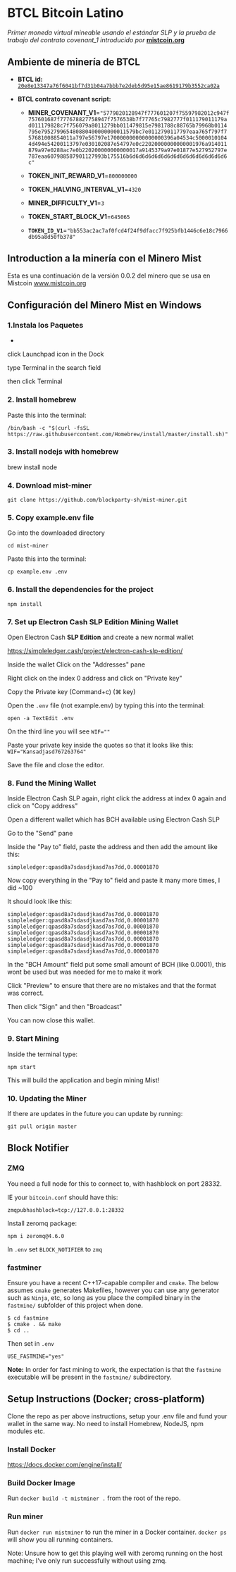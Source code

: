 # BTCL Bitcoin Latino

*Primer moneda virtual mineable usando el estándar SLP y la prueba de trabajo del contrato covenant_1 introducido por* **[mistcoin.org](https://mistcoin.org)**

## Ambiente de minería de BTCL

* **BTCL id:** [`20e8e13347a76f6041bf7d31b04a7bbb7e2deb5d95e15ae8619179b3552ca02a`](https://simpleledger.info/token/20e8e13347a76f6041bf7d31b04a7bbb7e2deb5d95e15ae8619179b3552ca02a)

* **BTCL contrato covenant script:**

    - **MINER_COVENANT_V1**=`"5779820128947f777601207f75597982012c947f757601687f777678827758947f7576538b7f77765c7982777f011179011179ad011179828c7f756079a8011279bb011479815e7981788c88765b79968b0114795e795279965480880400000000011579bc7e0112790117797eaa765f797f757681008854011a797e56797e170000000000000000396a04534c50000101044d494e54200113797e030102087e54797e0c22020000000000001976a914011879a97e0288ac7e0b220200000000000017a9145379a97e01877e527952797e787eaa607988587901127993b175516b6d6d6d6d6d6d6d6d6d6d6d6d6d6d6d6c"`

    - **TOKEN_INIT_REWARD_V1**=`800000000`

    - **TOKEN_HALVING_INTERVAL_V1**=`4320`

    - **MINER_DIFFICULTY_V1**=`3`

    - **TOKEN_START_BLOCK_V1**=`645065`

    - **`TOKEN_ID_V1`**=`"bb553ac2ac7af0fcd4f24f9dfacc7f925bfb1446c6e18c7966db95a8d50fb378"`

## Introduction a la minería con el Minero Mist

Esta es una continuación de la versión 0.0.2 del minero que se usa en Mistcoin www.mistcoin.org

## Configuración del Minero Mist en Windows

### 1.Instala los Paquetes

- 

click Launchpad icon in the Dock

type Terminal in the search field

then click Terminal

### 2. Install homebrew

Paste this into the terminal:

`/bin/bash -c "$(curl -fsSL https://raw.githubusercontent.com/Homebrew/install/master/install.sh)"`

### 3. Install nodejs with homebrew

brew install node

### 4. Download mist-miner

`git clone https://github.com/blockparty-sh/mist-miner.git`

### 5. Copy example.env file

Go into the downloaded directory

`cd mist-miner`

Paste this into the terminal:

`cp example.env .env`

### 6. Install the dependencies for the project

`npm install`

### 7. Set up Electron Cash SLP Edition Mining Wallet

Open Electron Cash **SLP Edition** and create a new normal wallet

https://simpleledger.cash/project/electron-cash-slp-edition/

Inside the wallet Click on the "Addresses" pane

Right click on the index 0 address and click on "Private key"

Copy the Private key (Command+c) (⌘ key) 

Open the `.env` file (not example.env) by typing this into the terminal:

`open -a TextEdit .env`

On the third line you will see `WIF=""`

Paste your private key inside the quotes so that it looks like this: `WIF="Kansadjasd767263764"`

Save the file and close the editor.

### 8. Fund the Mining Wallet

Inside Electron Cash SLP again, right click the address at index 0 again and click on "Copy address"

Open a different wallet which has BCH available using Electron Cash SLP

Go to the "Send" pane

Inside the "Pay to" field, paste the address and then add the amount like this:

`simpleledger:qpasd8a7sdasdjkasd7as7dd,0.00001870`

Now copy everything in the "Pay to" field and paste it many more times, I did ~100

It should look like this:

```
simpleledger:qpasd8a7sdasdjkasd7as7dd,0.00001870
simpleledger:qpasd8a7sdasdjkasd7as7dd,0.00001870
simpleledger:qpasd8a7sdasdjkasd7as7dd,0.00001870
simpleledger:qpasd8a7sdasdjkasd7as7dd,0.00001870
simpleledger:qpasd8a7sdasdjkasd7as7dd,0.00001870
simpleledger:qpasd8a7sdasdjkasd7as7dd,0.00001870
simpleledger:qpasd8a7sdasdjkasd7as7dd,0.00001870
```

In the "BCH Amount" field put some small amount of BCH (like 0.0001), this wont be used but was needed for me to make it work

Click "Preview" to ensure that there are no mistakes and that the format was correct.

Then click "Sign" and then "Broadcast"

You can now close this wallet.

### 9. Start Mining

Inside the terminal type:

`npm start`

This will build the application and begin mining Mist!

### 10. Updating the Miner

If there are updates in the future you can update by running:

`git pull origin master`

## Block Notifier

### ZMQ

You need a full node for this to connect to, with hashblock on port 28332.

IE your `bitcoin.conf` should have this:

`zmqpubhashblock=tcp://127.0.0.1:28332`

Install zeromq package:

`npm i zeromq@4.6.0`

In `.env` set `BLOCK_NOTIFIER` to `zmq`

### fastminer

Ensure you have a recent C++17-capable compiler and `cmake`. The below assumes `cmake` generates Makefiles, however you can use any generator such as `Ninja`, etc, so long as you place the compiled binary in the `fastmine/` subfolder of this project when done.

    $ cd fastmine
    $ cmake . && make
    $ cd ..

Then set in `.env`

`USE_FASTMINE="yes"`

**Note:** In order for fast mining to work, the expectation is that the `fastmine` executable will be present in the `fastmine/` subdirectory.

## Setup Instructions (Docker; cross-platform)

Clone the repo as per above instructions, setup your .env file and fund your wallet in the same way. No need to install Homebrew, NodeJS, npm modules etc.

### Install Docker

https://docs.docker.com/engine/install/

### Build Docker Image

Run `docker build -t mistminer .` from the root of the repo.

### Run miner

Run `docker run mistminer` to run the miner in a Docker container. `docker ps` will show you all running containers.

Note: Unsure how to get this playing well with zeromq running on the host machine; I've only run successfully without using zmq.
